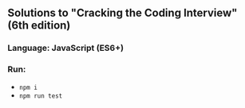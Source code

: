 ## Solutions to "Cracking the Coding Interview" **(6th edition)**

### Language: JavaScript (ES6+)

### Run:
 * `npm i`
 * `npm run test`